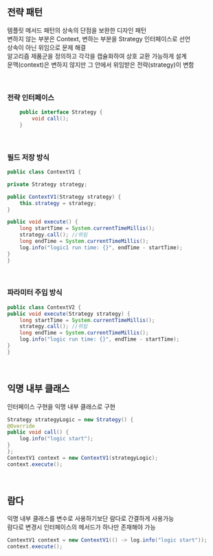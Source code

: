 ## 전략 패턴
템플릿 메서드 패턴의 상속의 단점을 보완한 디자인 패턴  
변하지 않는 부분은 Context, 변하는 부분을 Strategy 인터페이스로 선언  
상속이 아닌 위임으로 문제 해결  
알고리즘 제품군을 정의하고 각각을 캡슐화하여 상호 교환 가능하게 설계  
문맥(context)은 변하지 않지만 그 안에서 위임받은 전략(strategy)이 변함  

<br>

### 전략 인터페이스
````java
    public interface Strategy {
        void call();
    }
````

<br>

### 필드 저장 방식
````java
public class ContextV1 {

private Strategy strategy;

public ContextV1(Strategy strategy) {
    this.strategy = strategy;
}

public void execute() {
    long startTime = System.currentTimeMillis();
    strategy.call(); //위임
    long endTime = System.currentTimeMillis();
    log.info("logic1 run time: {}", endTime - startTime);
}
}
````

<br>

### 파라미터 주입 방식
````java
public class ContextV2 {
public void execute(Strategy strategy) {
    long startTime = System.currentTimeMillis();
    strategy.call(); //위임
    long endTime = System.currentTimeMillis();
    log.info("logic run time: {}", endTime - startTime);
}
}
````

<br>

## 익명 내부 클래스
인터페이스 구현을 익명 내부 클래스로 구현

````java
Strategy strategyLogic = new Strategy() {
@Override
public void call() {
    log.info("logic start");
}
};
ContextV1 context = new ContextV1(strategyLogic);
context.execute();
````

<br>

## 람다
익명 내부 클래스를 변수로 사용하기보단 람다로 간결하게 사용가능  
람다로 변경시 인터페이스의 메서드가 하나만 존재해야 가능  

````java
ContextV1 context = new ContextV1(() -> log.info("logic start"));
context.execute();
````

<br>

